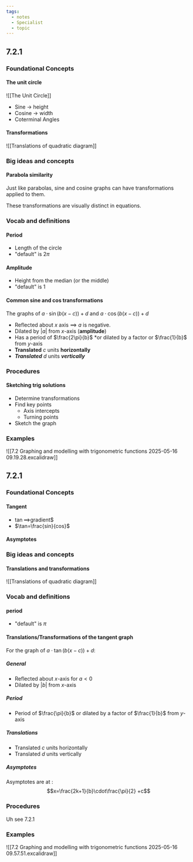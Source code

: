 ```yaml
---
tags:
  - notes
  - Specialist
  - topic
---
```

## 7.2.1
### Foundational Concepts
#### The unit circle
![[The Unit Circle]]

- Sine $\rightarrow$ height
- Cosine $\rightarrow$ width
- Coterminal Angles

#### Transformations

![[Translations of quadratic diagram]]

### Big ideas and concepts
#### Parabola similarity
Just like parabolas, sine and cosine graphs can have transformations applied to them. 

These transformations are visually distinct in equations. 

### Vocab and definitions

#### Period
- Length of the circle
- "default" is $2\pi$ 

#### Amplitude
- Height from the median (or the middle)
- "default" is 1

#### Common sine and cos transformations
The graphs of $a\cdot\sin(b(x-c))+d$ and $a\cdot\cos(b(x-c))+d$
- Reflected about $x$ axis $\implies$ $a$ is negative. 
- Dilated by $|a|$ from $x$-axis (**amplitude**)
- Has a period of $\frac{2\pi}{b}$
	*or dilated by a factor or $\frac{1}{b}$ from $y$-axis
- **Translated** $c$ units **horizontally**
- ***Translated*** $d$ units ***vertically***

### Procedures
#### Sketching trig solutions
-  Determine transformations
- Find key points
	- Axis intercepts
	- Turning points
- Sketch the graph
### Examples
![[7.2 Graphing and modelling with trigonometric functions 2025-05-16 09.19.28.excalidraw]]

## 7.2.1

### Foundational Concepts
#### Tangent
-  $\tan\implies$gradient$ 
- $\tan=\frac{sin}{cos}$
#### Asymptotes

### Big ideas and concepts
#### Translations and transformations
![[Translations of quadratic diagram]]

### Vocab and definitions
#### period
- "default" is $\pi$ 
#### Translations/Transformations of the tangent graph
For the graph of $a\cdot\tan(b(x-c))+d$:
##### General
- Reflected about $x$-axis for $a<0$ 
- Dilated by $|b|$ from $x$-axis
##### Period
- Period of $\frac{\pi}{b}$ 
	or dilated by a factor of $\frac{1}{b}$ from $y$-axis 
##### Translations
- Translated $c$ units horizontally
- Translated $d$ units vertically
##### Asymptotes
Asymptotes are at :$$x=\frac{2k+1}{b}\cdot\frac{\pi}{2}
+c$$
### Procedures
Uh see 7.2.1

### Examples
![[7.2 Graphing and modelling with trigonometric functions 2025-05-16 09.57.51.excalidraw]]